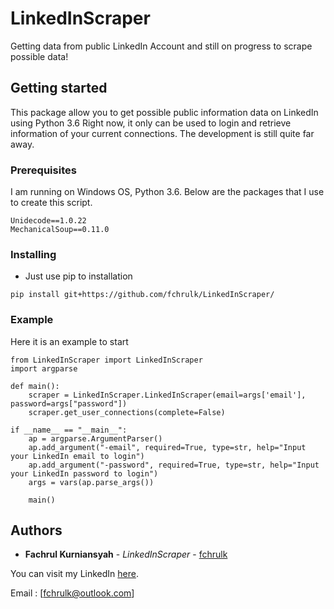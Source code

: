 # LinkedInScraper
Getting data from public LinkedIn Account and still on progress to scrape possible data!

## Getting started
This package allow you to get possible public information data on LinkedIn using Python 3.6
Right now, it only can be used to login and retrieve information of your current connections.
The development is still quite far away.

### Prerequisites
I am running on Windows OS, Python 3.6. Below are the packages that I use to create this script.
```
Unidecode==1.0.22
MechanicalSoup==0.11.0
```

### Installing
* Just use pip to installation
```
pip install git+https://github.com/fchrulk/LinkedInScraper/
```

### Example
Here it is an example to start
```
from LinkedInScraper import LinkedInScraper
import argparse

def main():
	scraper = LinkedInScraper.LinkedInScraper(email=args['email'], password=args["password"])
	scraper.get_user_connections(complete=False)

if __name__ == "__main__":
	ap = argparse.ArgumentParser()
	ap.add_argument("-email", required=True, type=str, help="Input your LinkedIn email to login")
	ap.add_argument("-password", required=True, type=str, help="Input your LinkedIn password to login")
	args = vars(ap.parse_args())

	main()
```

## Authors

* **Fachrul Kurniansyah** - *LinkedInScraper* - [fchrulk](https://github.com/fchrulk)

You can visit my LinkedIn [here](https://www.linkedin.com/in/fchrulk).

Email : [fchrulk@outlook.com]

